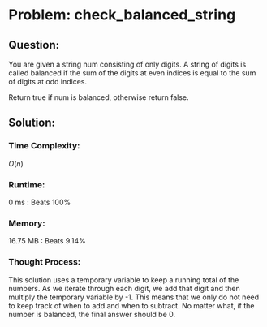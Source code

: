 # Problem: check_balanced_string

## Question:

You are given a string num consisting of only digits. A string of digits is called balanced if the sum of the digits at even indices is equal to the sum of digits at odd indices.

Return true if num is balanced, otherwise return false.


## Solution:

### Time Complexity:

$O(n)$


### Runtime:

0 ms : Beats 100%


### Memory:

16.75 MB : Beats 9.14%


### Thought Process:

This solution uses a temporary variable to keep a running total of the numbers. As we iterate through each digit, we add that digit and then multiply the temporary variable by -1. This means that we only do not need to keep track of when to add and when to subtract. No matter what, if the number is balanced, the final answer should be 0.

